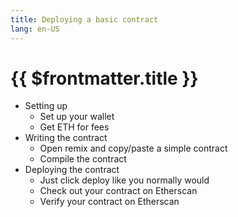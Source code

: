 ```yaml
---
title: Deploying a basic contract
lang: en-US
---
```


# {{ $frontmatter.title }}

- Setting up
  - Set up your wallet
  - Get ETH for fees
- Writing the contract
  - Open remix and copy/paste a simple contract
  - Compile the contract
- Deploying the contract
  - Just click deploy like you normally would
  - Check out your contract on Etherscan
  - Verify your contract on Etherscan
